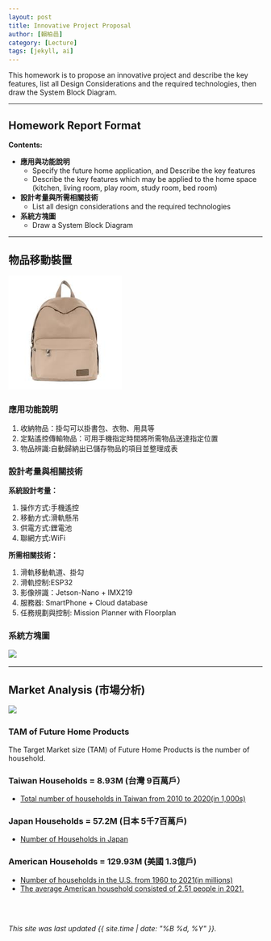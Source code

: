 ```yaml
---
layout: post
title: Innovative Project Proposal
author: [賴柏邑]
category: [Lecture]
tags: [jekyll, ai]
---
```


This homework is to propose an innovative project and describe the key features, list all Design Considerations and the required technologies, then draw the System Block Diagram.

---
## Homework Report Format
**Contents:**<br>
* **應用與功能說明**
  - Specify the future home application, and Describe the key features
  - Describe the key features which may be applied to the home space (kitchen, living room, play room, study room, bed room)
* **設計考量與所需相關技術**
  - List all design considerations and the required technologies
* **系統方塊圖**
  - Draw a System Block Diagram

---
## 物品移動裝置
![](https://github.com/phantom3035/MCU-HW/blob/main/images/backpack.png?raw=true)
### 應用功能說明
1. 收納物品：掛勾可以掛書包、衣物、用具等
2. 定點遙控傳輸物品：可用手機指定時間將所需物品送達指定位置
3. 物品辨識:自動歸納出已儲存物品的項目並整理成表

### 設計考量與相關技術
**系統設計考量：**<br>
1. 操作方式:手機遙控
2. 移動方式:滑軌懸吊
3. 供電方式:鋰電池
4. 聯網方式:WiFi

**所需相關技術：**
1. 滑軌移動軌道、掛勾
2. 滑軌控制:ESP32
3. 影像辨識：Jetson-Nano + IMX219
4. 服務器: SmartPhone + Cloud database
5. 任務規劃與控制: Mission Planner with Floorplan

### 系統方塊圖
![](https://github.com/rkuo2000/MCU-course/blob/main/images/FutureHome_kitchen_robot.png?raw=true)


---
## Market Analysis (市場分析)
![](https://blog.hubspot.com/hs-fs/hubfs/tam-sam-som.png?width=1200&name=tam-sam-som.png)

### TAM of Future Home Products
The Target Market size (TAM) of Future Home Products is the number of household.<br>

### Taiwan Households = 8.93M (台灣 9百萬戶）
* [Total number of households in Taiwan from 2010 to 2020(in 1,000s)](https://www.statista.com/statistics/330804/taiwan-national-total-number-of-households/#:~:text=By%20the%20end%20of%202020,households%20in%20the%20previous%20year.)

### Japan Households = 57.2M (日本 5千7百萬戶)
* [Number of Households in Japan](https://www.helgilibrary.com/indicators/number-of-households/japan/) 

### American Households = 129.93M (美國 1.3億戶)
* [Number of households in the U.S. from 1960 to 2021(in millions)](https://www.statista.com/statistics/183635/number-of-households-in-the-us/)<br>
* [The average American household consisted of 2.51 people in 2021.](https://www.statista.com/statistics/183648/average-size-of-households-in-the-us/)<br>

<br>
<br>

*This site was last updated {{ site.time | date: "%B %d, %Y" }}.*



